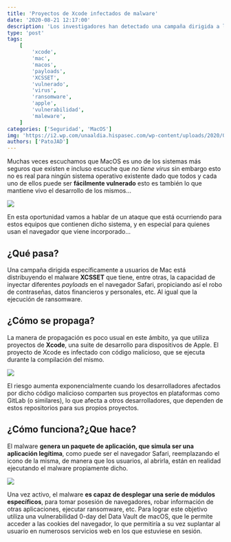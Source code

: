 ```yaml
---
title: 'Proyectos de Xcode infectados de malware'
date: '2020-08-21 12:17:00'
description: 'Los investigadores han detectado una campaña dirigida a los usuarios de Mac con la intención de robar las contraseñas, datos financieros y personales de los usuarios afectados.'
type: 'post'
tags:
    [
        'xcode',
        'mac',
        'macos',
        'payloads',
        'XCSSET',
        'vulnerado',
        'virus',
        'ransomware',
        'apple',
        'vulnerabilidad',
        'maleware',
    ]
categories: ['Seguridad', 'MacOS']
img: 'https://i2.wp.com/unaaldia.hispasec.com/wp-content/uploads/2020/08/mac-malware.jpg'
authors: ['PatoJAD']
---
```


Muchas veces escuchamos que MacOS es uno de los sistemas más seguros que existen e incluso escuche que _no tiene virus_ sin embargo esto no es real para ningún sistema operativo existente dado que todos y cada uno de ellos puede ser **fácilmente vulnerado** esto es también lo que mantiene vivo el desarrollo de los mismos…

![](https://support.apple.com/library/content/dam/edam/applecare/images/es_ES/iOS/ios13-setup-restore-from-icloud-hero.jpg)

En esta oportunidad vamos a hablar de un ataque que está ocurriendo para estos equipos que contienen dicho sistema, y en especial para quienes usan el navegador que viene incorporado…

## ¿Qué pasa?

Una campaña dirigida específicamente a usuarios de Mac está distribuyendo el malware **XCSSET** que tiene, entre otras, la capacidad de inyectar diferentes _payloads_ en el navegador Safari, propiciando así el robo de contraseñas, datos financieros y personales, etc. Al igual que la ejecución de ransomware.

## ¿Cómo se propaga?

La manera de propagación es poco usual en este ámbito, ya que utiliza proyectos de **Xcode**, una suite de desarrollo para dispositivos de Apple. El proyecto de Xcode es infectado con código malicioso, que se ejecuta durante la compilación del mismo.

![](https://www.iclarified.com/images/news/73707/73707/73707-1280.jpg)

El riesgo aumenta exponencialmente cuando los desarrolladores afectados por dicho código malicioso comparten sus proyectos en plataformas como GitLab (o similares), lo que afecta a otros desarrolladores, que dependen de estos repositorios para sus propios proyectos.

## ¿Cómo funciona?¿Que hace?

El malware **genera un paquete de aplicación, que simula ser una aplicación legítima**, como puede ser el navegador Safari, reemplazando el icono de la misma, de manera que los usuarios, al abrirla, están en realidad ejecutando el malware propiamente dicho.

![](https://i.blogs.es/402463/safari_preview/450_1000.jpg)

Una vez activo, el malware **es capaz de desplegar una serie de módulos específicos**, para tomar posesión de navegadores, robar información de otras aplicaciones, ejecutar ransomware, etc. Para lograr este objetivo utiliza una vulnerabilidad 0-day del Data Vault de macOS, que le permite acceder a las cookies del navegador, lo que permitiría a su vez suplantar al usuario en numerosos servicios web en los que estuviese en sesión.
